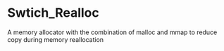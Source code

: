 # Swtich_Realloc
A memory allocator with the combination of malloc and mmap to reduce copy during memory reallocation
